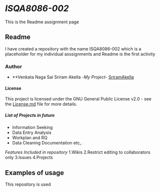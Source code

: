 # _ISQA8086-002_
This is the Readme assignment page

## Readme
I have created a repository with the name ISQA8086-002 which is a placeholder for my individual asssignments and Readme is the first activity

### Author
* **Venkata Naga Sai Sriram Akella -*My Project*- [SriramAkella](https://github.com/Sriramakella123/ISQA8086-002)

#### License
This project is licensed under the GNU General Public License v2.0 - see the [License.md](License.md) file for more details.

##### List of Projects in future
* Information Seeking
* Data Entry Analysis
* Workplan and RQ
* Data Cleaning Documentation etc,.

_Features Included in repository_
  1.Wikis
  2.Restrict editing to collaborators only
  3.Issues
  4.Projects

## Examples of usage
This repository is used 
